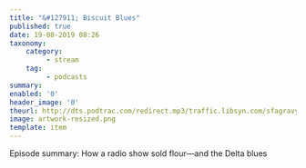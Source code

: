```yaml
---
title: "&#127911; Biscuit Blues"
published: true
date: 19-08-2019 08:26
taxonomy:
    category:
         - stream
    tag:
         - podcasts
summary:
enabled: '0'
header_image: '0'
theurl: http://dts.podtrac.com/redirect.mp3/traffic.libsyn.com/sfagravy/King20Biscuit20Time_FINAL20FINAL.mp3?dest-id=228971
image: artwork-resized.png
template: item
---
```

 
Episode summary: How a radio show sold flour—and the Delta blues
